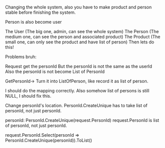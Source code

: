 
Changing the whole system, also you have to make product and person stable before finishing the system.

Person is also become user

The User (The big one, admin, can see the whole system)
The Person (The medium one, can see the person and associated product)
The Product (The small one, can only see the product and have list of person)
Then lets do this! 

Problems bruh: 

Request get the personId
But the personId is not the same as the userId
Also the personId is not become List of PersonId

GetPersonId-> Turn it into ListOfPerson, like record it as list of person.



I should do the mapping correctly.
Also somehow list of persons is still NULL, I should fix this.


Change personId's location.
PersonId.CreateUnique has to take list of personId, not just personId.

personId: PersonId.CreateUnique(request.PersonId)
request.PersonId is list of personId, not just personId.

request.PersonId.Select(personId => PersonId.CreateUnique(personId)).ToList()